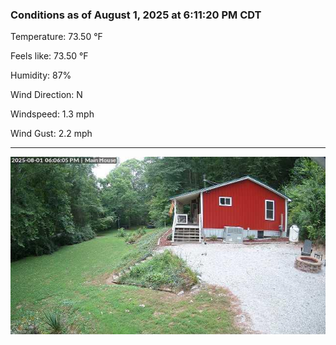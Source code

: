 ### Conditions as of August 1, 2025 at 6:11:20 PM CDT 

Temperature: 73.50 &deg;F

Feels like: 73.50 &deg;F

Humidity: 87%

Wind Direction: N

Windspeed: 1.3 mph

Wind Gust: 2.2 mph

---

<img src="./images/latest.jpeg"/>

